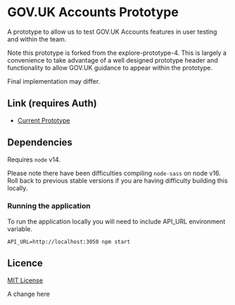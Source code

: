 # GOV.UK Accounts Prototype

A prototype to allow us to test GOV.UK Accounts features in user testing
and within the team.

Note this prototype is forked from the explore-prototype-4.
This is largely a convenience to take advantage of a well designed prototype
header and functionality to allow GOV.UK guidance to appear within the prototype.

Final implementation may differ.

## Link (requires Auth)

- [Current Prototype](https://govuk-accounts-prototype-1.herokuapp.com/)

## Dependencies

Requires `node` v14.

Please note there have been difficulties compiling `node-sass` on node v16. Roll back to
previous stable versions if you are having difficulty building this locally.

### Running the application

To run the application locally you will need to include API_URL environment variable.

`API_URL=http://localhost:3050 npm start`

## Licence

[MIT License](LICENCE)

A change here